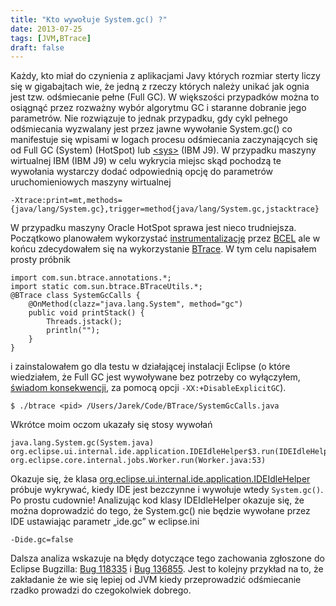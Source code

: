 ```yaml
---
title: "Kto wywołuje System.gc() ?"
date: 2013-07-25
tags: [JVM,BTrace]
draft: false
---
```

Każdy, kto miał do czynienia z aplikacjami Javy których rozmiar sterty liczy się w gigabajtach wie, że jedną z rzeczy których należy unikać jak ognia jest tzw. odśmiecanie pełne (Full GC). W większości przypadków można to osiągnąć przez rozważny wybór algorytmu GC i staranne dobranie jego parametrów. Nie rozwiązuje to jednak przypadku, gdy cykl pełnego odśmiecania wyzwalany jest przez jawne wywołanie System.gc() co manifestuje się wpisami w logach procesu odśmiecania zaczynających się od Full GC (System) (HotSpot) lub [&lt;sys&gt;](http://publib.boulder.ibm.com/infocenter/javasdk/v6r0/topic/com.ibm.java.doc.diagnostics.60/diag/tools/gcpd_verbosegc_triggered.html) (IBM J9).
W przypadku maszyny wirtualnej IBM (IBM J9) w celu wykrycia miejsc skąd pochodzą te wywołania wystarczy dodać odpowiednią opcję do parametrów uruchomieniowych maszyny wirtualnej
```
-Xtrace:print=mt,methods={java/lang/System.gc},trigger=method{java/lang/System.gc,jstacktrace}
```
W przypadku maszyny Oracle HotSpot sprawa jest nieco trudniejsza. Początkowo planowałem wykorzystać [instrumentalizację](http://docs.oracle.com/javase/6/docs/api/java/lang/instrument/Instrumentation.html) przez [BCEL](http://commons.apache.org/proper/commons-bcel/) ale w końcu zdecydowałem się na wykorzystanie [BTrace](https://github.com/btraceio/btrace). W tym celu napisałem prosty próbnik
```
import com.sun.btrace.annotations.*; 
import static com.sun.btrace.BTraceUtils.*; 
@BTrace class SystemGcCalls {    
    @OnMethod(clazz="java.lang.System", method="gc")    
    public void printStack() {
        Threads.jstack();
        println("");    
    } 
}
```
i zainstalowałem go dla testu w działającej instalacji Eclipse (o które wiedziałem, że Full GC jest wywoływane bez potrzeby co wyłączyłem, [świadom konsekwencji](http://stackoverflow.com/questions/12847151/setting-xxdisableexplicitgc-in-production-what-could-go-wrong), za pomocą opcji `-XX:+DisableExplicitGC`).
```
$ ./btrace <pid> /Users/Jarek/Code/BTrace/SystemGcCalls.java
```
Wkrótce moim oczom ukazały się stosy wywołań
```
java.lang.System.gc(System.java)
org.eclipse.ui.internal.ide.application.IDEIdleHelper$3.run(IDEIdleHelper.java:181)
org.eclipse.core.internal.jobs.Worker.run(Worker.java:53)
```
Okazuje się, że klasa [org.eclipse.ui.internal.ide.application.IDEIdleHelper](http://grepcode.com/file/repository.grepcode.com/java/eclipse.org/4.2/org.eclipse.ui.ide/application/1.0.400/org/eclipse/ui/internal/ide/application/IDEIdleHelper.java) próbuje wykrywać, kiedy IDE jest bezczynne i wywołuje wtedy `System.gc()`. Po prostu cudownie! Analizując kod klasy IDEIdleHelper okazuje się, że można doprowadzić do tego, że System.gc() nie będzie wywołane przez IDE ustawiając parametr „ide.gc” w eclipse.ini
```
-Dide.gc=false
```
Dalsza analiza wskazuje na błędy dotyczące tego zachowania zgłoszone do Eclipse Bugzilla: [Bug 118335](https://bugs.eclipse.org/bugs/show_bug.cgi?id=118335) i [Bug 136855](https://bugs.eclipse.org/bugs/show_bug.cgi?id=136855). Jest to kolejny przykład na to, że zakładanie że wie się lepiej od JVM kiedy przeprowadzić odśmiecanie rzadko prowadzi do czegokolwiek dobrego.